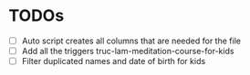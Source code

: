 # TODOs
- [ ] Auto script creates all columns that are needed for the file
- [ ] Add all the triggers truc-lam-meditation-course-for-kids
- [ ] Filter duplicated names and date of birth for kids
